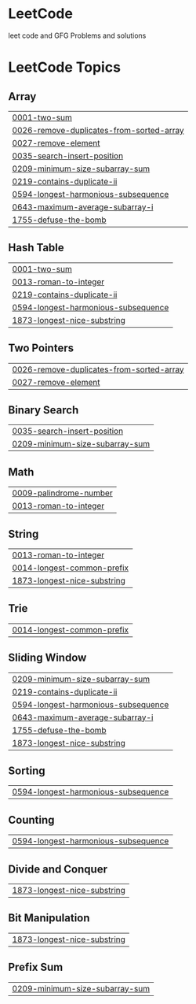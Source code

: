 # LeetCode
leet code and GFG Problems and solutions

<!---LeetCode Topics Start-->
# LeetCode Topics
## Array
|  |
| ------- |
| [0001-two-sum](https://github.com/Akash-kadam14/LeetCode/tree/master/0001-two-sum) |
| [0026-remove-duplicates-from-sorted-array](https://github.com/Akash-kadam14/LeetCode/tree/master/0026-remove-duplicates-from-sorted-array) |
| [0027-remove-element](https://github.com/Akash-kadam14/LeetCode/tree/master/0027-remove-element) |
| [0035-search-insert-position](https://github.com/Akash-kadam14/LeetCode/tree/master/0035-search-insert-position) |
| [0209-minimum-size-subarray-sum](https://github.com/Akash-kadam14/LeetCode/tree/master/0209-minimum-size-subarray-sum) |
| [0219-contains-duplicate-ii](https://github.com/Akash-kadam14/LeetCode/tree/master/0219-contains-duplicate-ii) |
| [0594-longest-harmonious-subsequence](https://github.com/Akash-kadam14/LeetCode/tree/master/0594-longest-harmonious-subsequence) |
| [0643-maximum-average-subarray-i](https://github.com/Akash-kadam14/LeetCode/tree/master/0643-maximum-average-subarray-i) |
| [1755-defuse-the-bomb](https://github.com/Akash-kadam14/LeetCode/tree/master/1755-defuse-the-bomb) |
## Hash Table
|  |
| ------- |
| [0001-two-sum](https://github.com/Akash-kadam14/LeetCode/tree/master/0001-two-sum) |
| [0013-roman-to-integer](https://github.com/Akash-kadam14/LeetCode/tree/master/0013-roman-to-integer) |
| [0219-contains-duplicate-ii](https://github.com/Akash-kadam14/LeetCode/tree/master/0219-contains-duplicate-ii) |
| [0594-longest-harmonious-subsequence](https://github.com/Akash-kadam14/LeetCode/tree/master/0594-longest-harmonious-subsequence) |
| [1873-longest-nice-substring](https://github.com/Akash-kadam14/LeetCode/tree/master/1873-longest-nice-substring) |
## Two Pointers
|  |
| ------- |
| [0026-remove-duplicates-from-sorted-array](https://github.com/Akash-kadam14/LeetCode/tree/master/0026-remove-duplicates-from-sorted-array) |
| [0027-remove-element](https://github.com/Akash-kadam14/LeetCode/tree/master/0027-remove-element) |
## Binary Search
|  |
| ------- |
| [0035-search-insert-position](https://github.com/Akash-kadam14/LeetCode/tree/master/0035-search-insert-position) |
| [0209-minimum-size-subarray-sum](https://github.com/Akash-kadam14/LeetCode/tree/master/0209-minimum-size-subarray-sum) |
## Math
|  |
| ------- |
| [0009-palindrome-number](https://github.com/Akash-kadam14/LeetCode/tree/master/0009-palindrome-number) |
| [0013-roman-to-integer](https://github.com/Akash-kadam14/LeetCode/tree/master/0013-roman-to-integer) |
## String
|  |
| ------- |
| [0013-roman-to-integer](https://github.com/Akash-kadam14/LeetCode/tree/master/0013-roman-to-integer) |
| [0014-longest-common-prefix](https://github.com/Akash-kadam14/LeetCode/tree/master/0014-longest-common-prefix) |
| [1873-longest-nice-substring](https://github.com/Akash-kadam14/LeetCode/tree/master/1873-longest-nice-substring) |
## Trie
|  |
| ------- |
| [0014-longest-common-prefix](https://github.com/Akash-kadam14/LeetCode/tree/master/0014-longest-common-prefix) |
## Sliding Window
|  |
| ------- |
| [0209-minimum-size-subarray-sum](https://github.com/Akash-kadam14/LeetCode/tree/master/0209-minimum-size-subarray-sum) |
| [0219-contains-duplicate-ii](https://github.com/Akash-kadam14/LeetCode/tree/master/0219-contains-duplicate-ii) |
| [0594-longest-harmonious-subsequence](https://github.com/Akash-kadam14/LeetCode/tree/master/0594-longest-harmonious-subsequence) |
| [0643-maximum-average-subarray-i](https://github.com/Akash-kadam14/LeetCode/tree/master/0643-maximum-average-subarray-i) |
| [1755-defuse-the-bomb](https://github.com/Akash-kadam14/LeetCode/tree/master/1755-defuse-the-bomb) |
| [1873-longest-nice-substring](https://github.com/Akash-kadam14/LeetCode/tree/master/1873-longest-nice-substring) |
## Sorting
|  |
| ------- |
| [0594-longest-harmonious-subsequence](https://github.com/Akash-kadam14/LeetCode/tree/master/0594-longest-harmonious-subsequence) |
## Counting
|  |
| ------- |
| [0594-longest-harmonious-subsequence](https://github.com/Akash-kadam14/LeetCode/tree/master/0594-longest-harmonious-subsequence) |
## Divide and Conquer
|  |
| ------- |
| [1873-longest-nice-substring](https://github.com/Akash-kadam14/LeetCode/tree/master/1873-longest-nice-substring) |
## Bit Manipulation
|  |
| ------- |
| [1873-longest-nice-substring](https://github.com/Akash-kadam14/LeetCode/tree/master/1873-longest-nice-substring) |
## Prefix Sum
|  |
| ------- |
| [0209-minimum-size-subarray-sum](https://github.com/Akash-kadam14/LeetCode/tree/master/0209-minimum-size-subarray-sum) |
<!---LeetCode Topics End-->